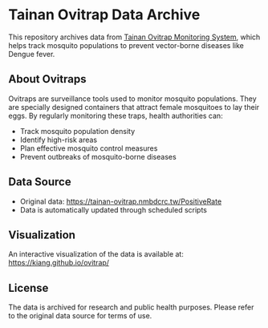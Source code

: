 # Tainan Ovitrap Data Archive

This repository archives data from [Tainan Ovitrap Monitoring System](https://tainan-ovitrap.nmbdcrc.tw/PositiveRate), which helps track mosquito populations to prevent vector-borne diseases like Dengue fever.

## About Ovitraps

Ovitraps are surveillance tools used to monitor mosquito populations. They are specially designed containers that attract female mosquitoes to lay their eggs. By regularly monitoring these traps, health authorities can:
- Track mosquito population density
- Identify high-risk areas
- Plan effective mosquito control measures
- Prevent outbreaks of mosquito-borne diseases

## Data Source

- Original data: https://tainan-ovitrap.nmbdcrc.tw/PositiveRate
- Data is automatically updated through scheduled scripts

## Visualization

An interactive visualization of the data is available at:
https://kiang.github.io/ovitrap/

## License

The data is archived for research and public health purposes. Please refer to the original data source for terms of use.
